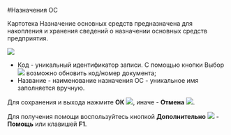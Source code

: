 ﻿#Назначения ОС

Картотека Назначение основных средств предназначена для накопления и хранения сведений о назначении основных средств предприятия. 

![](topic:.НСИ.AddFiles.Screenshot_11465.jpg)

* Код - уникальный идентификатор записи. С помощью кнопки Выбор ![](topic:Com.AddFiles.Buttons.Btn_select.png) возможно обновить код/номер документа;
* Название - наименование назначения ОС - уникальное имя заполняется вручную.

Для сохранения и выхода нажмите **ОК** ![](topic:Com.AddFiles.Buttons.Btn_Post.png), иначе - **Отмена** ![](topic:Com.AddFiles.Buttons.BtnCloseCancel.png).

Для получения помощи воспользуйтесь кнопкой **Дополнительно** ![](topic:Com.AddFiles.Buttons.Btn_OK.png) - **Помощь** или клавишей **F1**.